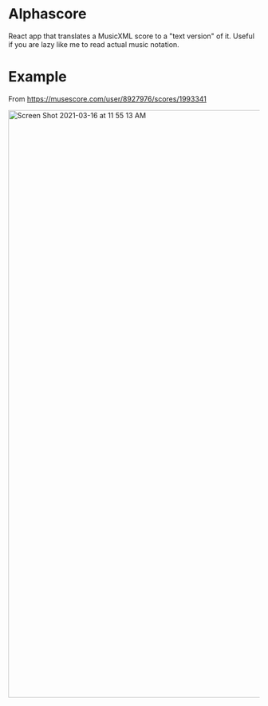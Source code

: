 # Alphascore

React app that translates a MusicXML score to a "text version" of it. 
Useful if you are lazy like me to read actual music notation.

# Example
From https://musescore.com/user/8927976/scores/1993341

<img width="1177" alt="Screen Shot 2021-03-16 at 11 55 13 AM" src="https://user-images.githubusercontent.com/1731260/111354202-d1d23d00-8664-11eb-9396-a9845918c1ce.png">

